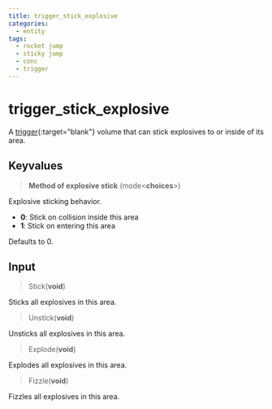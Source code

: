 ```yaml
---
title: trigger_stick_explosive
categories:
  - entity
tags:
  - rocket jump
  - sticky jump
  - conc
  - trigger
---
```


# trigger_stick_explosive

A [trigger](https://developer.valvesoftware.com/wiki/Triggers){:target="blank"} volume that can stick explosives to or inside of its area.

## Keyvalues

> **Method of explosive stick** (mode&lt;**choices**&gt;)

Explosive sticking behavior.

- **0**: Stick on collision inside this area
- **1**: Stick on entering this area

Defaults to 0.

## Input

> Stick(**void**)

Sticks all explosives in this area.

> Unstick(**void**)

Unsticks all explosives in this area.

> Explode(**void**)

Explodes all explosives in this area.

> Fizzle(**void**)

Fizzles all explosives in this area.
